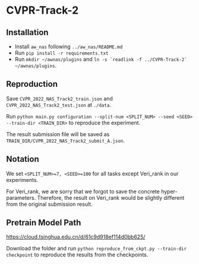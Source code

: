 # CVPR-Track-2

## Installation
- Install ``aw_nas`` following ``../aw_nas/README.md``
- Run ``pip install -r requirements.txt``
- Run ``mkdir ~/awnas/plugins`` and ``ln -s `readlink -f ../CVPR-Track-2` ~/awnas/plugins``.

## Reproduction
Save ``CVPR_2022_NAS_Track2_train.json`` and ``CVPR_2022_NAS_Track2_test.json`` at ``./data``.

Run ``python main.py configuration --split-num <SPLIT_NUM> --seed <SEED> --train-dir <TRAIN_DIR>`` to reproduce the experiment.

The result submission file will be saved as ``TRAIN_DIR/CVPR_2022_NAS_Track2_submit_A.json``. 

## Notation
We set ``<SPLIT_NUM>=7, <SEED>=100`` for all tasks except Veri\_rank in our experiments.

For Veri\_rank, we are sorry that we forgot to save the concrete hyper-parameters. Therefore, the result on Veri\_rank would be slightly different from the original submission result.

## Pretrain Model Path
https://cloud.tsinghua.edu.cn/d/61c9d918ef114d0bb625/

Download the folder and run ``python reproduce_from_ckpt.py --train-dir checkpoint`` to reproduce the results from the checkpoints.
